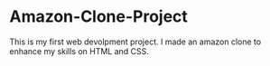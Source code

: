# Amazon-Clone-Project

This is my first web devolpment project. I made an amazon clone to enhance my skills on HTML and CSS.
